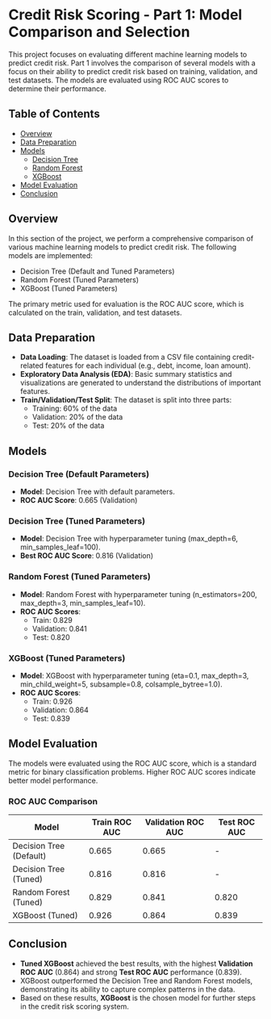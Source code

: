 # Credit Risk Scoring - Part 1: Model Comparison and Selection

This project focuses on evaluating different machine learning models to predict credit risk. Part 1 involves the comparison of several models with a focus on their ability to predict credit risk based on training, validation, and test datasets. The models are evaluated using ROC AUC scores to determine their performance.

## Table of Contents
- [Overview](#overview)
- [Data Preparation](#data-preparation)
- [Models](#models)
  - [Decision Tree](#decision-tree)
  - [Random Forest](#random-forest)
  - [XGBoost](#xgboost)
- [Model Evaluation](#model-evaluation)
- [Conclusion](#conclusion)

## Overview
In this section of the project, we perform a comprehensive comparison of various machine learning models to predict credit risk. The following models are implemented:
- Decision Tree (Default and Tuned Parameters)
- Random Forest (Tuned Parameters)
- XGBoost (Tuned Parameters)

The primary metric used for evaluation is the ROC AUC score, which is calculated on the train, validation, and test datasets.

## Data Preparation
- **Data Loading**: The dataset is loaded from a CSV file containing credit-related features for each individual (e.g., debt, income, loan amount).
- **Exploratory Data Analysis (EDA)**: Basic summary statistics and visualizations are generated to understand the distributions of important features.
- **Train/Validation/Test Split**: The dataset is split into three parts:
  - Training: 60% of the data
  - Validation: 20% of the data
  - Test: 20% of the data

## Models

### Decision Tree (Default Parameters)
- **Model**: Decision Tree with default parameters.
- **ROC AUC Score**: 0.665 (Validation)

### Decision Tree (Tuned Parameters)
- **Model**: Decision Tree with hyperparameter tuning (max_depth=6, min_samples_leaf=100).
- **Best ROC AUC Score**: 0.816 (Validation)

### Random Forest (Tuned Parameters)
- **Model**: Random Forest with hyperparameter tuning (n_estimators=200, max_depth=3, min_samples_leaf=10).
- **ROC AUC Scores**:
  - Train: 0.829
  - Validation: 0.841
  - Test: 0.820

### XGBoost (Tuned Parameters)
- **Model**: XGBoost with hyperparameter tuning (eta=0.1, max_depth=3, min_child_weight=5, subsample=0.8, colsample_bytree=1.0).
- **ROC AUC Scores**:
  - Train: 0.926
  - Validation: 0.864
  - Test: 0.839

## Model Evaluation
The models were evaluated using the ROC AUC score, which is a standard metric for binary classification problems. Higher ROC AUC scores indicate better model performance.

### ROC AUC Comparison
| Model                           | Train ROC AUC | Validation ROC AUC | Test ROC AUC |
|----------------------------------|---------------|--------------------|--------------|
| Decision Tree (Default)          | 0.665         | 0.665              | -            |
| Decision Tree (Tuned)            | 0.816         | 0.816              | -            |
| Random Forest (Tuned)            | 0.829         | 0.841              | 0.820        |
| XGBoost (Tuned)                  | 0.926         | 0.864              | 0.839        |

## Conclusion
- **Tuned XGBoost** achieved the best results, with the highest **Validation ROC AUC** (0.864) and strong **Test ROC AUC** performance (0.839).
- XGBoost outperformed the Decision Tree and Random Forest models, demonstrating its ability to capture complex patterns in the data.
- Based on these results, **XGBoost** is the chosen model for further steps in the credit risk scoring system.
